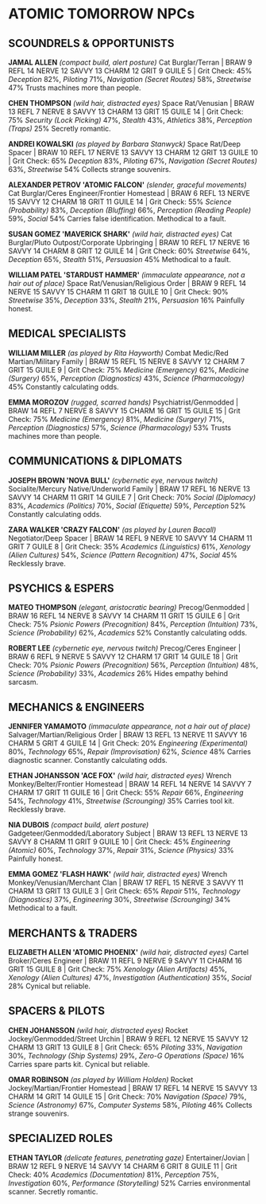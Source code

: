 # ATOMIC TOMORROW NPCs

## SCOUNDRELS & OPPORTUNISTS

**JAMAL ALLEN** *(compact build, alert posture)*
Cat Burglar/Terran | BRAW 9 REFL 14 NERVE 12 SAVVY 13 CHARM 12 GRIT 9 GUILE 5 | Grit Check: 45%
*Deception* 82%, *Piloting* 71%, *Navigation (Secret Routes)* 58%, *Streetwise* 47%
Trusts machines more than people.

**CHEN THOMPSON** *(wild hair, distracted eyes)*
Space Rat/Venusian | BRAW 13 REFL 7 NERVE 8 SAVVY 13 CHARM 13 GRIT 15 GUILE 14 | Grit Check: 75%
*Security (Lock Picking)* 47%, *Stealth* 43%, *Athletics* 38%, *Perception (Traps)* 25%
Secretly romantic.

**ANDREI KOWALSKI** *(as played by Barbara Stanwyck)*
Space Rat/Deep Spacer | BRAW 10 REFL 17 NERVE 13 SAVVY 13 CHARM 12 GRIT 13 GUILE 10 | Grit Check: 65%
*Deception* 83%, *Piloting* 67%, *Navigation (Secret Routes)* 63%, *Streetwise* 54%
Collects strange souvenirs.

**ALEXANDER PETROV 'ATOMIC FALCON'** *(slender, graceful movements)*
Cat Burglar/Ceres Engineer/Frontier Homestead | BRAW 6 REFL 13 NERVE 15 SAVVY 12 CHARM 18 GRIT 11 GUILE 14 | Grit Check: 55%
*Science (Probability)* 83%, *Deception (Bluffing)* 66%, *Perception (Reading People)* 59%, *Social* 54%
Carries false identification. Methodical to a fault.

**SUSAN GOMEZ 'MAVERICK SHARK'** *(wild hair, distracted eyes)*
Cat Burglar/Pluto Outpost/Corporate Upbringing | BRAW 10 REFL 17 NERVE 16 SAVVY 14 CHARM 8 GRIT 12 GUILE 14 | Grit Check: 60%
*Streetwise* 64%, *Deception* 65%, *Stealth* 51%, *Persuasion* 45%
Methodical to a fault.

**WILLIAM PATEL 'STARDUST HAMMER'** *(immaculate appearance, not a hair out of place)*
Space Rat/Venusian/Religious Order | BRAW 9 REFL 14 NERVE 15 SAVVY 15 CHARM 11 GRIT 18 GUILE 10 | Grit Check: 90%
*Streetwise* 35%, *Deception* 33%, *Stealth* 21%, *Persuasion* 16%
Painfully honest.


## MEDICAL SPECIALISTS

**WILLIAM MILLER** *(as played by Rita Hayworth)*
Combat Medic/Red Martian/Military Family | BRAW 15 REFL 15 NERVE 8 SAVVY 12 CHARM 7 GRIT 15 GUILE 9 | Grit Check: 75%
*Medicine (Emergency)* 62%, *Medicine (Surgery)* 65%, *Perception (Diagnostics)* 43%, *Science (Pharmacology)* 45%
Constantly calculating odds.

**EMMA MOROZOV** *(rugged, scarred hands)*
Psychiatrist/Genmodded | BRAW 14 REFL 7 NERVE 8 SAVVY 15 CHARM 16 GRIT 15 GUILE 15 | Grit Check: 75%
*Medicine (Emergency)* 81%, *Medicine (Surgery)* 71%, *Perception (Diagnostics)* 57%, *Science (Pharmacology)* 53%
Trusts machines more than people.


## COMMUNICATIONS & DIPLOMATS

**JOSEPH BROWN 'NOVA BULL'** *(cybernetic eye, nervous twitch)*
Socialite/Mercury Native/Underworld Family | BRAW 17 REFL 16 NERVE 13 SAVVY 14 CHARM 11 GRIT 14 GUILE 7 | Grit Check: 70%
*Social (Diplomacy)* 83%, *Academics (Politics)* 70%, *Social (Etiquette)* 59%, *Perception* 52%
Constantly calculating odds.

**ZARA WALKER 'CRAZY FALCON'** *(as played by Lauren Bacall)*
Negotiator/Deep Spacer | BRAW 14 REFL 9 NERVE 10 SAVVY 14 CHARM 11 GRIT 7 GUILE 8 | Grit Check: 35%
*Academics (Linguistics)* 61%, *Xenology (Alien Cultures)* 54%, *Science (Pattern Recognition)* 47%, *Social* 45%
Recklessly brave.


## PSYCHICS & ESPERS

**MATEO THOMPSON** *(elegant, aristocratic bearing)*
Precog/Genmodded | BRAW 16 REFL 14 NERVE 8 SAVVY 14 CHARM 11 GRIT 15 GUILE 6 | Grit Check: 75%
*Psionic Powers (Precognition)* 84%, *Perception (Intuition)* 73%, *Science (Probability)* 62%, *Academics* 52%
Constantly calculating odds.

**ROBERT LEE** *(cybernetic eye, nervous twitch)*
Precog/Ceres Engineer | BRAW 6 REFL 9 NERVE 5 SAVVY 12 CHARM 17 GRIT 14 GUILE 18 | Grit Check: 70%
*Psionic Powers (Precognition)* 56%, *Perception (Intuition)* 48%, *Science (Probability)* 33%, *Academics* 26%
Hides empathy behind sarcasm.


## MECHANICS & ENGINEERS

**JENNIFER YAMAMOTO** *(immaculate appearance, not a hair out of place)*
Salvager/Martian/Religious Order | BRAW 13 REFL 13 NERVE 11 SAVVY 16 CHARM 5 GRIT 4 GUILE 14 | Grit Check: 20%
*Engineering (Experimental)* 80%, *Technology* 65%, *Repair (Improvisation)* 62%, *Science* 48%
Carries diagnostic scanner. Constantly calculating odds.

**ETHAN JOHANSSON 'ACE FOX'** *(wild hair, distracted eyes)*
Wrench Monkey/Belter/Frontier Homestead | BRAW 14 REFL 14 NERVE 14 SAVVY 7 CHARM 17 GRIT 11 GUILE 16 | Grit Check: 55%
*Repair* 66%, *Engineering* 54%, *Technology* 41%, *Streetwise (Scrounging)* 35%
Carries tool kit. Recklessly brave.

**NIA DUBOIS** *(compact build, alert posture)*
Gadgeteer/Genmodded/Laboratory Subject | BRAW 13 REFL 13 NERVE 13 SAVVY 8 CHARM 11 GRIT 9 GUILE 10 | Grit Check: 45%
*Engineering (Atomic)* 60%, *Technology* 37%, *Repair* 31%, *Science (Physics)* 33%
Painfully honest.

**EMMA GOMEZ 'FLASH HAWK'** *(wild hair, distracted eyes)*
Wrench Monkey/Venusian/Merchant Clan | BRAW 17 REFL 15 NERVE 3 SAVVY 11 CHARM 13 GRIT 13 GUILE 3 | Grit Check: 65%
*Repair* 51%, *Technology (Diagnostics)* 37%, *Engineering* 30%, *Streetwise (Scrounging)* 34%
Methodical to a fault.


## MERCHANTS & TRADERS

**ELIZABETH ALLEN 'ATOMIC PHOENIX'** *(wild hair, distracted eyes)*
Cartel Broker/Ceres Engineer | BRAW 11 REFL 9 NERVE 9 SAVVY 11 CHARM 16 GRIT 15 GUILE 8 | Grit Check: 75%
*Xenology (Alien Artifacts)* 45%, *Xenology (Alien Cultures)* 47%, *Investigation (Authentication)* 35%, *Social* 28%
Cynical but reliable.


## SPACERS & PILOTS

**CHEN JOHANSSON** *(wild hair, distracted eyes)*
Rocket Jockey/Genmodded/Street Urchin | BRAW 9 REFL 12 NERVE 15 SAVVY 12 CHARM 13 GRIT 13 GUILE 8 | Grit Check: 65%
*Piloting* 33%, *Navigation* 30%, *Technology (Ship Systems)* 29%, *Zero-G Operations (Space)* 16%
Carries spare parts kit. Cynical but reliable.

**OMAR ROBINSON** *(as played by William Holden)*
Rocket Jockey/Martian/Frontier Homestead | BRAW 17 REFL 14 NERVE 15 SAVVY 13 CHARM 14 GRIT 14 GUILE 15 | Grit Check: 70%
*Navigation (Space)* 79%, *Science (Astronomy)* 67%, *Computer Systems* 58%, *Piloting* 46%
Collects strange souvenirs.


## SPECIALIZED ROLES

**ETHAN TAYLOR** *(delicate features, penetrating gaze)*
Entertainer/Jovian | BRAW 12 REFL 9 NERVE 14 SAVVY 14 CHARM 6 GRIT 8 GUILE 11 | Grit Check: 40%
*Academics (Documentation)* 81%, *Perception* 75%, *Investigation* 60%, *Performance (Storytelling)* 52%
Carries environmental scanner. Secretly romantic.
